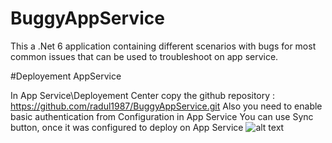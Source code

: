 # BuggyAppService
This a .Net 6 application containing different scenarios with bugs for most common issues that can be used to troubleshoot on app service.



#Deployement AppService 

In App Service\Deployement Center copy the github repository : https://github.com/radul1987/BuggyAppService.git
Also you need to enable basic authentication from Configuration in App Service
You can use Sync button, once it was configured to deploy on App Service
![alt text](https://github.com/radul1987/BuggyAppService/blob/master/wwwroot/images/DeployAppService.png)

